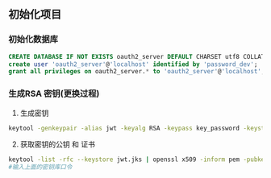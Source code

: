 
## 初始化项目

### 初始化数据库

```sql
CREATE DATABASE IF NOT EXISTS oauth2_server DEFAULT CHARSET utf8 COLLATE utf8_general_ci;
create user 'oauth2_server'@'localhost' identified by 'password_dev';
grant all privileges on oauth2_server.* to 'oauth2_server'@'localhost';
```

### 生成RSA 密钥(更换过程)

1. 生成密钥

```bash
keytool -genkeypair -alias jwt -keyalg RSA -keypass key_password -keystore jwt.jks -storepass  key_password
```


2. 获取密钥的公钥 和 证书

```bash
keytool -list -rfc --keystore jwt.jks | openssl x509 -inform pem -pubkey
#输入上面的密钥库口令
```
